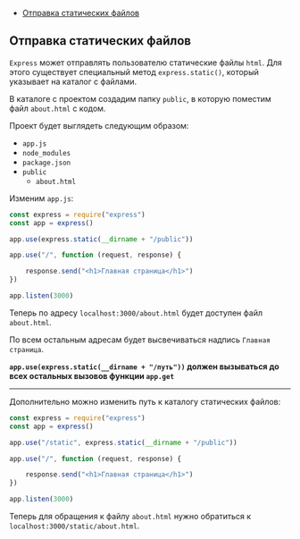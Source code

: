 - [Отправка статических файлов](#отправка-статических-файлов)

## Отправка статических файлов

`Express` может отправлять пользователю статические файлы `html`. Для этого существует специальный метод `express.static()`, который указывает на каталог с файлами.

В каталоге с проектом создадим папку `public`, в которую поместим файл `about.html` с кодом.

Проект будет выглядеть следующим образом:

* `app.js`
* `node_modules`
* `package.json`
* `public`
    * `about.html`


Изменим `app.js`:

```javascript
const express = require("express")
const app = express()

app.use(express.static(__dirname + "/public"))

app.use("/", function (request, response) {

    response.send("<h1>Главная страница</h1>")
})

app.listen(3000)
```

Теперь по адресу `localhost:3000/about.html` будет доступен файл `about.html`.

По всем остальным адресам будет высвечиваться надпись `Главная страница`.

**`app.use(express.static(__dirname + "/путь"))` должен вызываться до всех остальных вызовов функции `app.get`**
***
Дополнительно можно изменить путь к каталогу статических файлов:

```javascript
const express = require("express")
const app = express()

app.use("/static", express.static(__dirname + "/public"))

app.use("/", function (request, response) {

    response.send("<h1>Главная страница</h1>")
})

app.listen(3000)
```

Теперь для обращения к файлу `about.html` нужно обратиться к `localhost:3000/static/about.html`.

